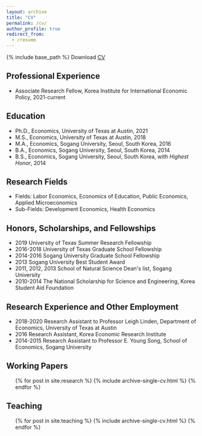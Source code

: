 ```yaml
---
layout: archive
title: "CV"
permalink: /cv/
author_profile: true
redirect_from:
  - /resume
---
```


{% include base_path %}
Download [CV](https://jiwonparkecon.github.io/files/JiwonPark_CV_210824.pdf)

Professional Experience
-----
* Associate Research Fellow, Korea Institute for International Economic Policy, 2021-current
 

Education
-----
* Ph.D., Economics, University of Texas at Austin, 2021
* M.S., Economics, University of Texas at Austin, 2018
* M.A., Economics, Sogang University, Seoul, South Korea, 2016
* B.A., Economics, Sogang University, Seoul, South Korea, 2014
* B.S., Economics, Sogang University, Seoul, South Korea, *with Highest Honor*, 2014


  
Research Fields
-----
* Fields: Labor Economics, Economics of Education, Public Economics, Applied Microeconomics
* Sub-Fields: Development Economics, Health Economics


Honors, Scholarships, and Fellowships
-----
* 2019		University of Texas Summer Research Fellowship
* 2016-2018 	University of Texas Graduate School Fellowship
* 2014-2016	Sogang University Graduate School Fellowship
* 2013		Sogang University Best Student Award
* 2011, 2012, 2013 School of Natural Science Dean's list, Sogang University
* 2010-2014	The National Scholarship for Science and Engineering, Korea Student Aid Foundation

Research Experience and Other Employment
-----
* 2018-2020	Research Assistant to Professor Leigh Linden, Department of Economics, University of Texas at Austin
*	2016		Research Assistant, Korea Economic Research Institute
*	2014-2015	Research Assistant to Professor E. Young Song, School of Economics, Sogang University


Working Papers
-----
  <ul>{% for post in site.research %}
    {% include archive-single-cv.html %}
  {% endfor %}</ul>
  

  
Teaching
-----
  <ul>{% for post in site.teaching %}
    {% include archive-single-cv.html %}
  {% endfor %}</ul>
  

